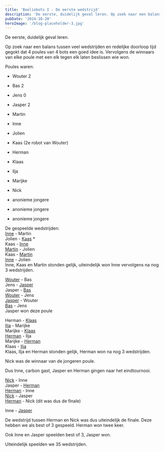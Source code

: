 ```yaml
---
title: 'Boeliebots I - De eerste wedstrijd'
description: 'De eerste, duidelijk geval leren. Op zoek naar een balans tussen veel wedstrijden en redelijke doorloop tijd gegokt dat 4 poules van 4 bots een goed idee is. Vervolgens de winnaars van elke poule met een elk tegen elk laten beslissen wie won.'
pubDate: '2024-10-20'
heroImage: '/blog-placeholder-3.jpg'
---
```


De eerste, duidelijk geval leren.

Op zoek naar een balans tussen veel wedstrijden en redelijke doorloop tijd gegokt dat 4 poules van 4 bots een goed idee is. Vervolgens de winnaars van elke poule met een elk tegen elk laten beslissen wie won.

Poules waren:
  - Wouter 2
  - Bas 2
  - Jens 0
  - Jasper 2

  - Martin
  - Inne
  - Jolien
  - Kaas (2e robot van Wouter)

  - Herman
  - Klaas
  - Ilja
  - Marijke

  - Nick 
  - anonieme jongere
  - anonieme jongere 
  - anonieme jongere

De gespeelde wedstrijden:  
<ins>Inne</ins> - Martin  
Jolien - <ins>Kaas</ins> *  
Kaas - <ins>Inne</ins>  
<ins>Martin</ins> - Jolien  
Kaas - <ins>Martin</ins>  
<ins>Inne</ins> - Jolien  
Inne, Kaas en Martin stonden gelijk, uiteindelijk won Inne vervolgens na nog 3 wedstrijden.  

<ins>Wouter</ins> - Bas  
Jens - <ins>Jasper</ins>  
Jasper - <ins>Bas</ins>  
<ins>Wouter</ins> - Jens  
<ins>Jasper</ins> - Wouter  
<ins>Bas</ins> - Jens  
Jasper won deze poule  

Herman - <ins>Klaas</ins>  
<ins>Ilja</ins> - Marijke  
Marijke - <ins>Klaas</ins>  
<ins>Herman</ins> - Ilja  
Marijke - <ins>Herman</ins>  
Klaas - <ins>Ilja</ins>  
Klaas, Ilja en Herman stonden gelijk, Herman won na nog 3 wedstrijden.  

Nick was de winnaar van de jongeren poule.

Dus Inne, carbon gast, Jasper en Herman gingen naar het eindtournooi.

<ins>Nick</ins> - Inne  
Jasper - <ins>Herman</ins>  
<ins>Herman</ins> - Inne  
<ins>Nick</ins> - Jasper  
<ins>Herman</ins> - Nick (dit was dus de finale)  

Inne - <ins>Jasper</ins>  

De wedstrijd tussen Herman en Nick was dus uiteindelijk de finale. Deze hebben we als best of 3 gespeeld. Herman won twee keer.

Ook Inne en Jasper speelden best of 3, Jasper won.

Uiteindelijk speelden we 35 wedstrijden.